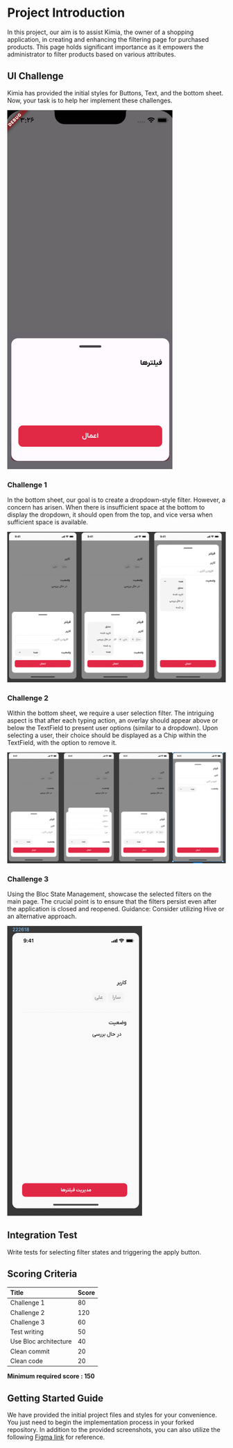 # Project Introduction

In this project, our aim is to assist Kimia, the owner of a shopping application, in creating and enhancing the filtering page for purchased products. This page holds significant importance as it empowers the administrator to filter products based on various attributes.

## UI Challenge

Kimia has provided the initial styles for Buttons, Text, and the bottom sheet. Now, your task is to help her implement these challenges.

![BaseStyle](https://github.com/novaday-co/flutter-test/blob/master/screen_shots/main.png?raw=true)


### Challenge 1

In the bottom sheet, our goal is to create a dropdown-style filter. However, a concern has arisen. When there is insufficient space at the bottom to display the dropdown, it should open from the top, and vice versa when sufficient space is available.

![Challenge 1](https://raw.githubusercontent.com/novaday-co/flutter-test/master/screen_shots/challenge1.png)

### Challenge 2

Within the bottom sheet, we require a user selection filter. The intriguing aspect is that after each typing action, an overlay should appear above or below the TextField to present user options (similar to a dropdown). Upon selecting a user, their choice should be displayed as a Chip within the TextField, with the option to remove it.

![Challenge 2](https://raw.githubusercontent.com/novaday-co/flutter-test/master/screen_shots/challenge2.png)

### Challenge 3

Using the Bloc State Management, showcase the selected filters on the main page. The crucial point is to ensure that the filters persist even after the application is closed and reopened.
Guidance: Consider utilizing Hive or an alternative approach.

![Challenge 3](https://raw.githubusercontent.com/novaday-co/flutter-test/master/screen_shots/home.png)

## Integration Test

Write tests for selecting filter states and triggering the apply button.

## Scoring Criteria

|Title  |Score   |
| :------------ | :------------ |
|   Challenge 1|  80 |
|   Challenge 2|  120 |
|   Challenge 3|   60|
|   Test writing|   50|
|   Use Bloc architecture|  40 |
|   Clean commit|  20 |
|   Clean code|  20 |

**Minimum required score : 150**


## Getting Started Guide

We have provided the initial project files and styles for your convenience. You just need to begin the implementation process in your forked repository.
In addition to the provided screenshots, you can also utilize the following [Figma link](https://www.figma.com/file/vsCOYKLiwwDIRwk06nymIJ/Flutter-test-Novaday?type=design&node-id=0:1&mode=design&t=a5a0W9Jwzts13b57-1) for reference.
